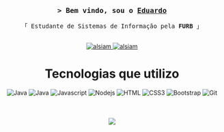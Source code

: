 <!--
<h2 align="center">
  Welcome to Al Siam World!
  <img src="https://media.giphy.com/media/hvRJCLFzcasrR4ia7z/giphy.gif" width="28">
</h2>
-->

<!--
<p align="center">
  <a href="https://github.com/alsiam"><img src="https://readme-typing-svg.herokuapp.com/?lines=Self%20Taught%20Programmer;Front%20End%20Developer;1.5%2B%20years%20of%20coding%20experience;Always%20learning%20new%20things&center=true&width=380&height=45"></a>
</p>

 -->
<!-- Intro  -->
<h3 align="center">
        <samp>&gt; Bem vindo, sou o
                <b><a target="_blank" href="https://alsiam.com">Eduardo</a></b>
        </samp>
</h3>


<p align="center"> 
  <samp>
    「 Estudante de Sistemas de Informação pela <b>FURB</b> 」
    <br>
    <br>
  </samp>
</p>

<p align="center">
 <a href="https://linkedin.com/in/eduardolanzarin" target="_blank">
  <img src="https://img.shields.io/badge/LinkedIn-0077B5?style=for-the-badge&logo=linkedin&logoColor=white" alt="alsiam"/>
 </a>
 <a href="https://instagram.com/edulanzarin" target="_blank">
  <img src="https://img.shields.io/badge/Instagram-fe4164?style=for-the-badge&logo=instagram&logoColor=white" alt="alsiam" />
 </a> 
</p>

<div align="center">

<h1>Tecnologias que utilizo</h1>
</div>
<div align="center">
    <img src="https://img.shields.io/badge/Java-ED8B00?style=for-the-badge&logo=openjdk&logoColor=white" alt="Java">
    <img src="https://img.shields.io/badge/Spring-6DB33F?style=for-the-badge&logo=spring&logoColor=white" alt="Java">
    <img src="https://img.shields.io/badge/Javascript-F0DB4F?style=for-the-badge&labelColor=black&logo=javascript&logoColor=F0DB4F" alt="Javascript">
    <img src="https://img.shields.io/badge/Nodejs-3C873A?style=for-the-badge&labelColor=black&logo=node.js&logoColor=3C873A" alt="Nodejs">
    <img src="https://img.shields.io/badge/HTML5-E34F26?style=for-the-badge&logo=html5&logoColor=white" alt="HTML">
    <img src="https://img.shields.io/badge/CSS3-1572B6?style=for-the-badge&logo=css3&logoColor=white" alt="CSS3">
    <img src="https://img.shields.io/badge/Bootstrap-563D7C?style=for-the-badge&logo=bootstrap&logoColor=white" alt="Bootstrap">
    <img src="https://img.shields.io/badge/Git-F05032?style=for-the-badge&logo=git&logoColor=white" alt="Git">
</div>

<br/>

<br/>
<br/>
<div align="center">
  <img src="https://github-readme-stats.vercel.app/api?username=edulanzarin&show_icons=true&theme=radical">
</div>
